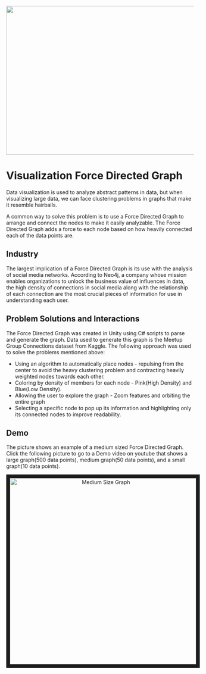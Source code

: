 <p align="center">
  <img width="700" height="400" src="https://github.com/storm-king/VisualizationForceDirectedGraph/blob/master/ForceDirectedGraphDemo.gif">
</p>

# Visualization Force Directed Graph
Data visualization is used to analyze abstract patterns in data, but when visualizing large data, we can face clustering problems in graphs that make it resemble hairballs. 

A common way to solve this problem is to use a Force Directed Graph to arrange and connect the nodes to make it easily analyzable. The Force Directed Graph adds a force to each node based on how heavily connected each of the data points are. 

## Industry
The largest implication of a Force Directed Graph is its use with the analysis of social media networks. According to Neo4j, a company whose mission enables organizations to unlock the business value of influences in data, the high density of connections in social media along with the relationship of each connection are the most crucial pieces of information for use in understanding each user.

## Problem Solutions and Interactions
The Force Directed Graph was created in Unity using C# scripts to parse and generate the graph. Data used to generate this graph is the Meetup Group Connections dataset from Kaggle. The following approach was used to solve the problems mentioned above:
* Using an algorithm to automatically place nodes - repulsing from the center to avoid the heavy clustering problem and contracting heavily weighted nodes towards each other.
* Coloring by density of members for each node - Pink(High Density) and Blue(Low Density).
* Allowing the user to explore the graph - Zoom features and orbiting the entire graph
* Selecting a specific node to pop up its information and highlighting only its connected nodes to improve readability.

## Demo
The picture shows an example of a medium sized Force Directed Graph. Click the following picture to go to a Demo video on youtube that shows a large graph(500 data points), medium graph(50 data points), and a small graph(10 data points). 

<p align="center">
  <a href="https://www.youtube.com/watch?v=NCek6mg-cnU" target="_blank"><img src="https://github.com/storm-king/VisualizationForceDirectedGraph/blob/master/MediumSizeGraph.png" 
  alt="Medium Size Graph" width="500" height="500" border="10" /></a>
</p>



